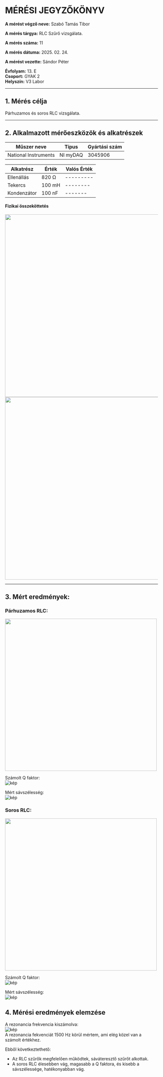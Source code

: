 
# MÉRÉSI JEGYZŐKÖNYV

**A mérést végző neve:** Szabó Tamás Tibor

**A mérés tárgya:** RLC Szűrő vizsgálata.

**A mérés száma:** 11

**A mérés dátuma:** 2025. 02. 24.

**A mérést vezette:** Sándor Péter  

**Évfolyam:** 13. E  
**Csoport:** GYAK 2  
**Helyszín:** V3 Labor 

---

## 1. Mérés célja

Párhuzamos és soros RLC vizsgálata.

---

## 2. Alkalmazott mérőeszközök és alkatrészek


| Műszer neve          | Típus | Gyártási szám |
| ---------------------| ------| ------------- |
| National Instruments | NI myDAQ  |  3045906  |

| Alkatrész | Érték | Valós Érték |
| -----------| ------| ---------  |
| Ellenállás | 820 Ω  | --------- |
| Tekercs    | 100 mH  | -------- |
| Kondenzátor | 100 nF | ------- |


#### Fizikai összeköttetés

<img src="https://github.com/user-attachments/assets/485a1104-2e67-4793-b290-3d76b4616d90" width="600">
<img src="https://github.com/user-attachments/assets/4bd4b4c5-809c-4bb8-a7d9-98bba01813cf" width="600">

---

## 3. Mért eredmények:

### Párhuzamos RLC: <br>

<img src="https://github.com/user-attachments/assets/f2acb306-cfe1-4483-b96e-02e823de1635" width="500">

Számolt Q faktor: <br>
![kép](https://github.com/user-attachments/assets/80dcc1a5-64e1-4632-8620-7a2e74fdadfe)

Mért sávszélesség: <br>
![kép](https://github.com/user-attachments/assets/55b4fdb7-f176-48ac-a16a-d273babe362a)

### Soros RLC: <br>

<img src="https://github.com/user-attachments/assets/de875b1f-0f17-4ddb-94c3-51889e5b7717" width="500">

Számolt Q faktor: <br>
![kép](https://github.com/user-attachments/assets/75d56dc2-6c59-479f-b2e4-f8ba2162ca98)

Mért sávszélesség: <br>
![kép](https://github.com/user-attachments/assets/04f49125-e255-4867-9f1e-c0a194947ca1)

## 4. Mérési eredmények elemzése

A rezonancia frekvencia kiszámolva:
<br>
![kép](https://github.com/user-attachments/assets/bc07beeb-5b9b-4e07-a3d4-0ada179fefcd)
<br>
A rezonancia fekvenciát 1500 Hz körül mértem, ami elég közel van a számolt értékhez.

Ebből következtethető:
<br>
- Az RLC szűrők megfelelően működtek, sáváteresztő szűrőt alkottak.
- A soros RLC élesebben vág, magasabb a Q faktora, és kisebb a sávszélessége, hatékonyabban vág.
